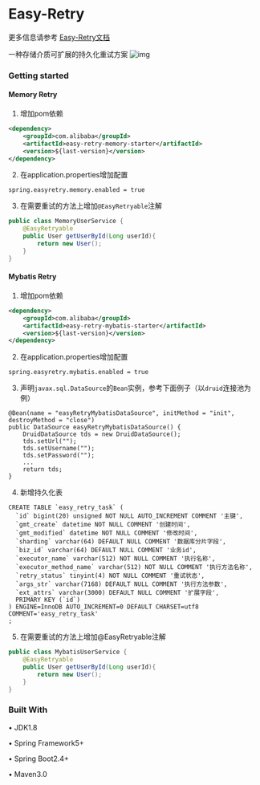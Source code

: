 # Easy-Retry
更多信息请参考 [Easy-Retry文档](https://www.yuque.com/easyretry/index)


一种存储介质可扩展的持久化重试方案
![img](img/readme/arch.jpg)

### Getting started

#### Memory Retry

1. 增加pom依赖

```xml
<dependency>
    <groupId>com.alibaba</groupId>
    <artifactId>easy-retry-memory-starter</artifactId>
    <version>${last-version}</version>
</dependency>
```

2. 在application.properties增加配置

`spring.easyretry.memory.enabled = true`

3. 在需要重试的方法上增加`@EasyRetryable`注解

```java
public class MemoryUserService {
    @EasyRetryable
    public User getUserById(Long userId){
        return new User();
    }
}
```

#### Mybatis Retry

1. 增加pom依赖
```xml
<dependency>
    <groupId>com.alibaba</groupId>
    <artifactId>easy-retry-mybatis-starter</artifactId>
    <version>${last-version}</version>
</dependency>
```

2. 在application.properties增加配置

`spring.easyretry.mybatis.enabled = true`

3. 声明`javax.sql.DataSource`的`Bean`实例，参考下面例子（以`druid`连接池为例）
```
@Bean(name = "easyRetryMybatisDataSource", initMethod = "init", destroyMethod = "close")
public DataSource easyRetryMybatisDataSource() {
    DruidDataSource tds = new DruidDataSource();
    tds.setUrl("");
    tds.setUsername("");
    tds.setPassword("");
    ...
    return tds;
}
```

4. 新增持久化表

```
CREATE TABLE `easy_retry_task` (
  `id` bigint(20) unsigned NOT NULL AUTO_INCREMENT COMMENT '主键',
  `gmt_create` datetime NOT NULL COMMENT '创建时间',
  `gmt_modified` datetime NOT NULL COMMENT '修改时间',
  `sharding` varchar(64) DEFAULT NULL COMMENT '数据库分片字段',
  `biz_id` varchar(64) DEFAULT NULL COMMENT '业务id',
  `executor_name` varchar(512) NOT NULL COMMENT '执行名称',
  `executor_method_name` varchar(512) NOT NULL COMMENT '执行方法名称',
  `retry_status` tinyint(4) NOT NULL COMMENT '重试状态',
  `args_str` varchar(7168) DEFAULT NULL COMMENT '执行方法参数',
  `ext_attrs` varchar(3000) DEFAULT NULL COMMENT '扩展字段',
  PRIMARY KEY (`id`)
) ENGINE=InnoDB AUTO_INCREMENT=0 DEFAULT CHARSET=utf8 COMMENT='easy_retry_task'
;
```

5. 在需要重试的方法上增加@EasyRetryable注解

```java
public class MybatisUserService {
    @EasyRetryable
    public User getUserById(Long userId){
        return new User();
    }
}
```

### Built With

• JDK1.8

• Spring Framework5+

• Spring Boot2.4+

• Maven3.0
